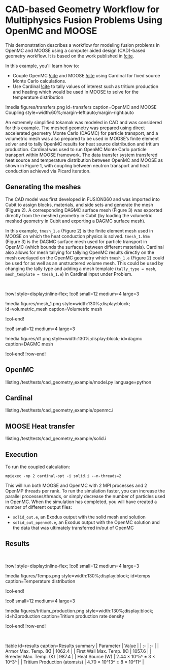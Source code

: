 # CAD-based Geometry Workflow for Multiphysics Fusion Problems Using OpenMC and MOOSE

This demonstration describes a workflow for modeling fusion problems in OpenMC and MOOSE using a computer aided design (CAD)-based geometry workflow.
It is based on the work published in [!cite](Eltawila2024PBNC). 

In this example, you'll learn how to:

- Couple OpenMC [!cite](openmc) and MOOSE [!cite](giudicelli2024moose) using Cardinal for fixed source Monte Carlo calculations.
- Use Cardinal [!cite](novak2022_cardinal) to tally values of interest such as tritium production and heating which would be used in MOOSE to solve for the temperature distribution

!media figures/transfers.png
  id=transfers
  caption=OpenMC and MOOSE Coupling
  style=width:60%;margin-left:auto;margin-right:auto

An extremely simplified tokamak was modeled in CAD and was considered for this example. The meshed geometry was prepared using direct accelerated geometry Monte Carlo (DAGMC) for particle transport, and a volumetric mesh was also prepared to be used in MOOSE’s finite element solver and to tally OpenMC results for heat source distribution and tritium production. Cardinal was used to run OpenMC Monte Carlo particle transport within MOOSE framework. The data transfer system transfered heat source and temperature distribution between OpenMC and MOOSE as shown in Figure 1, with coupling between neutron transport and heat conduction achieved via Picard iteration.

## Generating the meshes

The CAD model was first developed in FUSION360 and was imported into Cubit to assign blocks, materials, and side sets and generate the mesh (Figure 2). A corresponding DAGMC surface mesh (Figure 3) was exported directly from the meshed geometry in Cubit (by loading the volumetric meshed geometry in Cubit and exporting a DAGMC surface mesh).

In this example, `tmesh_1.e` (Figure 2) is the finite element mesh used in MOOSE on which the heat conduction physics is solved. `tmesh_1.h5m` (Figure 3) is the DAGMC surface mesh used for particle transport in OpenMC (which bounds the surfaces between different materials). Cardinal also allows for mesh tallying for tallying OpenMC results directly on the mesh overlayed on the OpenMC geometry  which `tmesh_1.e` (Figure 2) could be used for as well as an unstructered volume mesh. This could be used by changing the tally type and adding a mesh template (`tally_type = mesh`, `mesh_template = tmesh_1.e`) in Cardinal input under Problem.

&nbsp;

!row! style=display:inline-flex;
!col! small=12 medium=4 large=3

!media figures/mesh_1.png style=width:130%;display:block;
  id=volumetric_mesh caption=Volumetric mesh

!col-end!

!col! small=12 medium=4 large=3

!media figures/d1.png style=width:130%;display:block;
  id=dagmc caption=DAGMC mesh

!col-end!
!row-end!

## OpenMC

!listing /test/tests/cad_geometry_example/model.py language=python

## Cardinal

!listing /test/tests/cad_geometry_example/openmc.i

## MOOSE Heat transfer

!listing /test/tests/cad_geometry_example/solid.i

## Execution

To run the coupled calculation:

```
mpiexec -np 2 cardinal-opt -i solid.i --n-threads=2
```

This will run both MOOSE and OpenMC with 2 MPI processes and 2 OpenMP threads per rank. To run the simulation faster, you can increase the parallel processes/threads, or simply decrease the number of particles used in OpenMC. When the simulation has completed, you will have created a number of different output files:

- `solid_out.e`, an Exodus output with the solid mesh and solution 
- `solid_out_openmc0.e`, an Exodus output with the OpenMC solution and the data that was ultimately transferred in/out of OpenMC

## Results
  
&nbsp;

!row! style=display:inline-flex;
!col! small=12 medium=4 large=3

!media figures/Temps.png style=width:130%;display:block;
  id=temps caption=Temperature distribution

!col-end!

!col! small=12 medium=4 large=3

!media figures/tritium_production.png style=width:130%;display:block;
  id=h3production caption=Tritium production rate density

!col-end!
!row-end!

&nbsp;

!table id=results caption=Results summary
| Parameter | Value |
| :- | :- |
| Armor Max. Temp. (K)         | 1062.4                   |
| First Wall Max. Temp. (K)    | 1057.6                   |
| Breeder Max. Temp. (K)       | 987.4                    |
| Heat Source (W)              | 2.44 × 10^5^ ± 3 × 10^3^   |
| Tritium Production (atoms/s) | 4.70 × 10^13^ ± 8 × 10^11^ |

&nbsp;